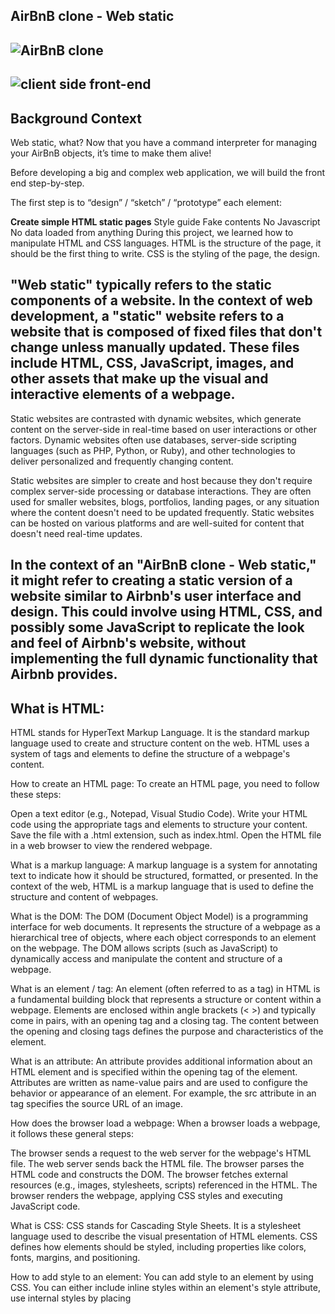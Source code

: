 ## AirBnB clone - Web static

## ![AirBnB clone](https://s3.amazonaws.com/alx-intranet.hbtn.io/uploads/medias/2018/6/65f4a1dd9c51265f49d0.png)

## ![client side front-end](https://s3.amazonaws.com/intranet-projects-files/concepts/74/hbnb_step1.png)

## Background Context
Web static, what?
Now that you have a command interpreter for managing your AirBnB objects, it’s time to make them alive!

Before developing a big and complex web application, we will build the front end step-by-step.

The first step is to “design” / “sketch” / “prototype” each element:

**Create simple HTML static pages**
Style guide
Fake contents
No Javascript
No data loaded from anything
During this project, we learned how to manipulate HTML and CSS languages. HTML is the structure of the page, it should be the first thing to write. CSS is the styling of the page, the design.

## "Web static" typically refers to the static components of a website. In the context of web development, a "static" website refers to a website that is composed of fixed files that don't change unless manually updated. These files include HTML, CSS, JavaScript, images, and other assets that make up the visual and interactive elements of a webpage.

Static websites are contrasted with dynamic websites, which generate content on the server-side in real-time based on user interactions or other factors. Dynamic websites often use databases, server-side scripting languages (such as PHP, Python, or Ruby), and other technologies to deliver personalized and frequently changing content.

Static websites are simpler to create and host because they don't require complex server-side processing or database interactions. They are often used for smaller websites, blogs, portfolios, landing pages, or any situation where the content doesn't need to be updated frequently. Static websites can be hosted on various platforms and are well-suited for content that doesn't need real-time updates.

## In the context of an "AirBnB clone - Web static," it might refer to creating a static version of a website similar to Airbnb's user interface and design. This could involve using HTML, CSS, and possibly some JavaScript to replicate the look and feel of Airbnb's website, without implementing the full dynamic functionality that Airbnb provides.

## What is HTML:
HTML stands for HyperText Markup Language. It is the standard markup language used to create and structure content on the web. HTML uses a system of tags and elements to define the structure of a webpage's content.

How to create an HTML page:
To create an HTML page, you need to follow these steps:

Open a text editor (e.g., Notepad, Visual Studio Code).
Write your HTML code using the appropriate tags and elements to structure your content.
Save the file with a .html extension, such as index.html.
Open the HTML file in a web browser to view the rendered webpage.

What is a markup language:
A markup language is a system for annotating text to indicate how it should be structured, formatted, or presented. In the context of the web, HTML is a markup language that is used to define the structure and content of webpages.

What is the DOM:
The DOM (Document Object Model) is a programming interface for web documents. It represents the structure of a webpage as a hierarchical tree of objects, where each object corresponds to an element on the webpage. The DOM allows scripts (such as JavaScript) to dynamically access and manipulate the content and structure of a webpage.

What is an element / tag:
An element (often referred to as a tag) in HTML is a fundamental building block that represents a structure or content within a webpage. Elements are enclosed within angle brackets (< >) and typically come in pairs, with an opening tag and a closing tag. The content between the opening and closing tags defines the purpose and characteristics of the element.

What is an attribute:
An attribute provides additional information about an HTML element and is specified within the opening tag of the element. Attributes are written as name-value pairs and are used to configure the behavior or appearance of an element. For example, the src attribute in an <img> tag specifies the source URL of an image.

How does the browser load a webpage:
When a browser loads a webpage, it follows these general steps:

The browser sends a request to the web server for the webpage's HTML file.
The web server sends back the HTML file.
The browser parses the HTML code and constructs the DOM.
The browser fetches external resources (e.g., images, stylesheets, scripts) referenced in the HTML.
The browser renders the webpage, applying CSS styles and executing JavaScript code.

What is CSS:
CSS stands for Cascading Style Sheets. It is a stylesheet language used to describe the visual presentation of HTML elements. CSS defines how elements should be styled, including properties like colors, fonts, margins, and positioning.

How to add style to an element:
You can add style to an element by using CSS. You can either include inline styles within an element's style attribute, use internal styles by placing <style> tags in the <head> section of the HTML document, or link to an external CSS file using the <link> tag.

What is a class:
A class is a way to define a reusable set of styles that can be applied to multiple elements. Elements with the same class attribute share the specified styles. This allows for consistent styling across different parts of a webpage.

What is a selector:
A selector is a pattern that is used to target HTML elements for styling with CSS. Selectors define which elements should be affected by the styles you apply. They can target elements by their type, class, ID, attributes, and more.

How to compute CSS Specificity Value:
CSS specificity is a way to determine which styles should be applied to an element when conflicting styles are present. Specificity is calculated based on the number of ID, class, and element selectors used. The more specific the selector, the higher its specificity value. You can compute specificity by assigning values to each type of selector and comparing them.

What are Box properties in CSS:
Box properties in CSS control the dimensions and spacing of elements on a webpage. They include properties like width, height, margin, padding, border, and box-sizing. These properties determine how elements are sized, positioned, and spaced within the layout of a webpage. The box-sizing property can be used to control whether an element's dimensions include its padding and border or not. 
